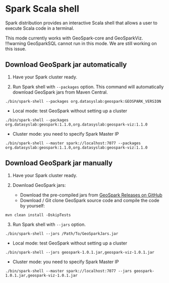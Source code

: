 # Spark Scala shell
Spark distribution provides an interactive Scala shell that allows a user to execute Scala code in a terminal.

This mode currently works with GeoSpark-core and GeoSparkViz. 
!!!warning
	GeoSparkSQL cannot run in this mode. We are still working on this issue.

## Download GeoSpark jar automatically

1. Have your Spark cluster ready.

2. Run Spark shell with `--packages` option. This command will automatically download GeoSpark jars from Maven Central.
```
./bin/spark-shell --packages org.datasyslab:geospark:GEOSPARK_VERSION
```

* Local mode: test GeoSpark without setting up a cluster
```
./bin/spark-shell --packages org.datasyslab:geospark:1.1.0,org.datasyslab:geospark-viz:1.1.0
```
  
* Cluster mode: you need to specify Spark Master IP
```
./bin/spark-shell --master spark://localhost:7077 --packages org.datasyslab:geospark:1.1.0,org.datasyslab:geospark-viz:1.1.0
```
  
## Download GeoSpark jar manually
1. Have your Spark cluster ready.

2. Download GeoSpark jars:
	* Download the pre-compiled jars from [GeoSpark Releases on GitHub](https://github.com/DataSystemsLab/GeoSpark/releases)
	* Download / Git clone GeoSpark source code and compile the code by yourself:
```
mvn clean install -DskipTests
```
3. Run Spark shell with `--jars` option.
```
./bin/spark-shell --jars /Path/To/GeoSparkJars.jar
```
 
* Local mode: test GeoSpark without setting up a cluster
```
./bin/spark-shell --jars geospark-1.0.1.jar,geospark-viz-1.0.1.jar
```
  
* Cluster mode: you need to specify Spark Master IP  
```
./bin/spark-shell --master spark://localhost:7077 --jars geospark-1.0.1.jar,geospark-viz-1.0.1.jar
```